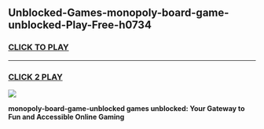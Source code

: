 
## Unblocked-Games-monopoly-board-game-unblocked-Play-Free-h0734
<h3>
<a href="https://premium76.site?title=monopoly-board-game-unblocked&ref=21A">CLICK TO PLAY</a></h3>
<hr>

<h3>
<a href="https://premium76.site?title=monopoly-board-game-unblocked&ref=21A">CLICK 2 PLAY</a>
  
</h3>

<a href="https://premium76.site?title=monopoly-board-game-unblocked&ref=21A"><img src="https://clearcache.store/games.png"></a>


**monopoly-board-game-unblocked games unblocked: Your Gateway to Fun and Accessible Online Gaming**
